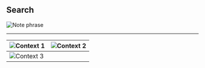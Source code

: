 Search
------

![Note phrase](note-phrase.svg)

---

![Context 1](note-context-1.svg) | ![Context 2](note-context-2.svg)
-------------------------------- | --------------------------------
![Context 3](note-context-3.svg) |
